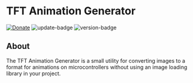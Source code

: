# TFT Animation Generator

[![Donate][donation-badge]](https://www.buymeacoffee.com/ComputerBaer)
![update-badge](https://img.shields.io/github/last-commit/ComputerBaer/TftAnimationGenerator?label=last%20update)
![version-badge](https://img.shields.io/github/v/release/ComputerBaer/TftAnimationGenerator)

[donation-badge]: https://img.shields.io/badge/Buy%20me%20a%20coffee-%23d32f2f?logo=buy-me-a-coffee&style=flat&logoColor=white

## About

The TFT Animation Generator is a small utility for converting images to a format for animations on microcontrollers without using an image loading library in your project.
